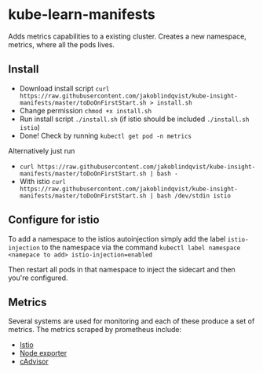 # kube-learn-manifests

Adds metrics capabilities to a existing cluster. Creates a new namespace, metrics, where all the pods lives.

## Install
* Download install script `curl https://raw.githubusercontent.com/jakoblindqvist/kube-insight-manifests/master/toDoOnFirstStart.sh > install.sh`
* Change permission `chmod +x install.sh`
* Run install script `./install.sh` (if istio should be included `./install.sh istio`)
* Done! Check by running `kubectl get pod -n metrics`

Alternatively just run

* `curl https://raw.githubusercontent.com/jakoblindqvist/kube-insight-manifests/master/toDoOnFirstStart.sh | bash -`
* With istio `curl https://raw.githubusercontent.com/jakoblindqvist/kube-insight-manifests/master/toDoOnFirstStart.sh | bash /dev/stdin istio`

## Configure for istio
To add a namespace to the istios autoinjection simply add the label `istio-injection` to the namespace via the command `kubectl label namespace <namepace to add> istio-injection=enabled`

Then restart all pods in that namespace to inject the sidecart and then you're configured.

## Metrics

Several systems are used for monitoring and each of these produce a set of metrics.
The metrics scraped by prometheus include:

* [Istio](https://istio.io/docs/reference/config/policy-and-telemetry/metrics/)
* [Node exporter](https://github.com/prometheus/node_exporter)
* [cAdvisor](https://github.com/google/cadvisor/blob/master/docs/storage/prometheus.md)
